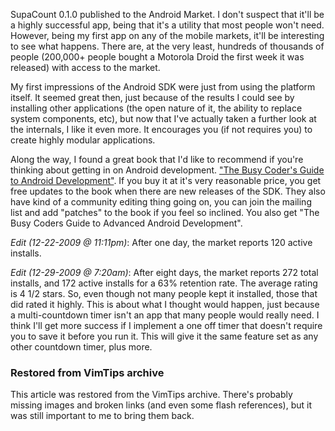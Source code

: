 <!-- :metadata:

title: SupaCount published to the Android Market
tags: Programming, Android
published: 2009-12-22T15:16:36-0700
summary:

SupaCount 0.1.0 published to the Android Market.  I don't suspect that it'll be
a highly successful app, being that it's a utility that most people won't need.
However, being my first app on any of the mobile markets, it'll be interesting
to see what happens.  There are, at the very least, hundreds of thousands of
people (200,000+ people bought a Motorola Droid the first week it was released)
with access to the market.

-->

SupaCount 0.1.0 published to the Android Market.  I don't suspect that it'll be
a highly successful app, being that it's a utility that most people won't need.
However, being my first app on any of the mobile markets, it'll be interesting
to see what happens.  There are, at the very least, hundreds of thousands of
people (200,000+ people bought a Motorola Droid the first week it was released)
with access to the market.

My first impressions of the Android SDK were just from using the platform
itself.  It seemed great then, just because of the results I could see by
installing other applications (the open nature of it, the ability to replace
system components, etc), but now that I've actually taken a further look at the
internals, I like it even more.  It encourages you (if not requires you) to
create highly modular applications.

Along the way, I found a great book that I'd like to recommend if you're
thinking about getting in on Android development.  <a
href='http://commonsware.com/'>"The Busy Coder's Guide to Android
Development"</a>.  If you buy it at it's very reasonable price, you get free
updates to the book when there are new releases of the SDK.  They also have
kind of a community editing thing going on, you can join the mailing list and
add "patches" to the book if you feel so inclined.  You also get "The Busy
Coders Guide to Advanced Android Development".

*Edit (12-22-2009 @ 11:11pm)*:  After one day, the market reports 120 active
installs.

*Edit (12-29-2009 @ 7:20am)*: After eight days, the market reports 272 total
installs, and 172 active installs for a 63% retention rate.  The average rating
is 4 1/2 stars.  So, even though not many people kept it installed, those that
did rated it highly.  This is about what I thought would happen, just because a
multi-countdown timer isn't an app that many people would really need.  I think
I'll get more success if I implement a one off timer that doesn't require you
to save it before you run it.  This will give it the same feature set as any
other countdown timer, plus more.

<div class="restored-from-archive">
  <h3>Restored from VimTips archive</h3>
  <p>
  This article was restored from the VimTips archive. There's probably
  missing images and broken links (and even some flash references), but it
  was still important to me to bring them back.
  </p>
</div>
